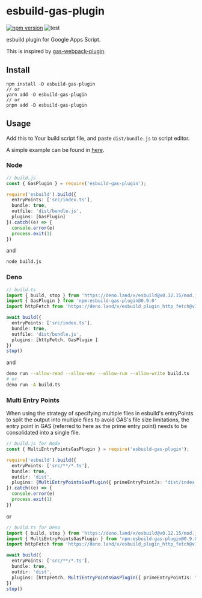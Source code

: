 # esbuild-gas-plugin

[![npm version](https://badge.fury.io/js/esbuild-gas-plugin.svg)](https://www.npmjs.com/package/esbuild-gas-plugin)
![test](https://github.com/mahaker/esbuild-gas-plugin/actions/workflows/test.yml/badge.svg)

esbuild plugin for Google Apps Script.

This is inspired by [gas-webpack-plugin](https://github.com/fossamagna/gas-webpack-plugin).

## Install

```
npm install -D esbuild-gas-plugin
// or
yarn add -D esbuild-gas-plugin
// or
pnpm add -D esbuild-gas-plugin
```

## Usage

Add this to Your build script file, and paste `dist/bundle.js` to script editor.

A simple example can be found in [here](https://github.com/mahaker/openapi-gas-example).

### Node

```ts
// build.js
const { GasPlugin } = require('esbuild-gas-plugin');

require('esbuild').build({
  entryPoints: ['src/index.ts'],
  bundle: true,
  outfile: 'dist/bundle.js',
  plugins: [GasPlugin]
}).catch((e) => {
  console.error(e)
  process.exit(1)
})
```

and

```sh
node build.js
```

### Deno

```ts
// build.ts
import { build, stop } from 'https://deno.land/x/esbuild@v0.12.15/mod.js'
import { GasPlugin } from 'npm:esbuild-gas-plugin@0.9.0'
import httpFetch from 'https://deno.land/x/esbuild_plugin_http_fetch@v1.0.2/index.js'

await build({
  entryPoints: ['src/index.ts'],
  bundle: true,
  outfile: 'dist/bundle.js',
  plugins: [httpFetch, GasPlugin ]
})
stop()
```

and 

```sh
deno run --allow-read --allow-env --allow-run --allow-write build.ts
# or
deno run -A build.ts
```

### Multi Entry Points

When using the strategy of specifying multiple files in esbuild's entryPoints to split the output into multiple files to avoid GAS's file size limitations, the entry point in GAS (referred to here as the prime entry point) needs to be consolidated into a single file.

```ts
// build.js for Node
const { MultiEntryPointsGasPlugin } = require('esbuild-gas-plugin');

require('esbuild').build({
  entryPoints: ['src/**/*.ts'],
  bundle: true,
  outdir: 'dist',
  plugins: [MultiEntryPointsGasPlugin({ primeEntryPointJs: "dist/index.js" })]
}).catch((e) => {
  console.error(e)
  process.exit(1)
})
```

or

```ts
// build.ts for Deno
import { build, stop } from 'https://deno.land/x/esbuild@v0.12.15/mod.js'
import { MultiEntryPointsGasPlugin } from 'npm:esbuild-gas-plugin@0.9.0'
import httpFetch from 'https://deno.land/x/esbuild_plugin_http_fetch@v1.0.2/index.js'

await build({
  entryPoints: ['src/**/*.ts'],
  bundle: true,
  outdir: 'dist',
  plugins: [httpFetch, MultiEntryPointsGasPlugin({ primeEntryPointJs: "dist/index.js" })]
})
stop()
```
